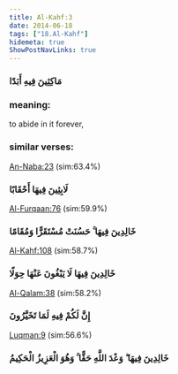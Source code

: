 ```yaml
---
title: Al-Kahf:3
date: 2014-06-18
tags: ["18.Al-Kahf"]
hidemeta: true 
ShowPostNavLinks: true 
---
```

### مَاكِثِينَ فِيهِ أَبَدًا
### meaning: 
to abide in it forever,
### similar verses: 

[An-Naba:23](/78/23) (sim:63.4%)

### لَابِثِينَ فِيهَا أَحْقَابًا

[Al-Furqaan:76](/25/76) (sim:59.9%)

### خَالِدِينَ فِيهَا ۚ حَسُنَتْ مُسْتَقَرًّا وَمُقَامًا

[Al-Kahf:108](/18/108) (sim:58.7%)

### خَالِدِينَ فِيهَا لَا يَبْغُونَ عَنْهَا حِوَلًا

[Al-Qalam:38](/68/38) (sim:58.2%)

### إِنَّ لَكُمْ فِيهِ لَمَا تَخَيَّرُونَ

[Luqman:9](/31/9) (sim:56.6%)

### خَالِدِينَ فِيهَا ۖ وَعْدَ اللَّهِ حَقًّا ۚ وَهُوَ الْعَزِيزُ الْحَكِيمُ
